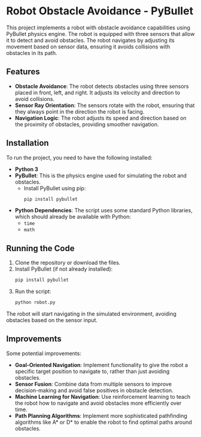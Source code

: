 # Robot Obstacle Avoidance - PyBullet

This project implements a robot with obstacle avoidance capabilities using PyBullet physics engine. The robot is equipped with three sensors that allow it to detect and avoid obstacles. The robot navigates by adjusting its movement based on sensor data, ensuring it avoids collisions with obstacles in its path.

## Features

- **Obstacle Avoidance**: The robot detects obstacles using three sensors placed in front, left, and right. It adjusts its velocity and direction to avoid collisions.
- **Sensor Ray Orientation**: The sensors rotate with the robot, ensuring that they always point in the direction the robot is facing.
- **Navigation Logic**: The robot adjusts its speed and direction based on the proximity of obstacles, providing smoother navigation.

## Installation

To run the project, you need to have the following installed:

- **Python 3**
- **PyBullet**: This is the physics engine used for simulating the robot and obstacles.
  - Install PyBullet using pip:
    ```bash
    pip install pybullet
    ```
- **Python Dependencies**: The script uses some standard Python libraries, which should already be available with Python:
  - `time`
  - `math`

## Running the Code

1. Clone the repository or download the files.
2. Install PyBullet (if not already installed):
   ```bash
   pip install pybullet
   ```
3. Run the script:
   ```bash
   python robot.py
   ```

The robot will start navigating in the simulated environment, avoiding obstacles based on the sensor input.

## Improvements

Some potential improvements:

- **Goal-Oriented Navigation**: Implement functionality to give the robot a specific target position to navigate to, rather than just avoiding obstacles.
- **Sensor Fusion**: Combine data from multiple sensors to improve decision-making and avoid false positives in obstacle detection.
- **Machine Learning for Navigation**: Use reinforcement learning to teach the robot how to navigate and avoid obstacles more efficiently over time.
- **Path Planning Algorithms**: Implement more sophisticated pathfinding algorithms like A* or D* to enable the robot to find optimal paths around obstacles.